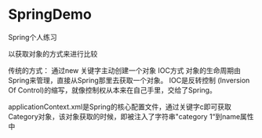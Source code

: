 # SpringDemo
Spring个人练习

以获取对象的方式来进行比较

传统的方式：
通过new 关键字主动创建一个对象
IOC方式
对象的生命周期由Spring来管理，直接从Spring那里去获取一个对象。 IOC是反转控制 (Inversion Of Control)的缩写，就像控制权从本来在自己手里，交给了Spring。




applicationContext.xml是Spring的核心配置文件，通过关键字c即可获取Category对象，该对象获取的时候，即被注入了字符串"category 1“到name属性中 
